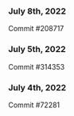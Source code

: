 ### July 8th, 2022

Commit #208717

### July 5th, 2022

Commit #314353


### July 4th, 2022

Commit #72281
